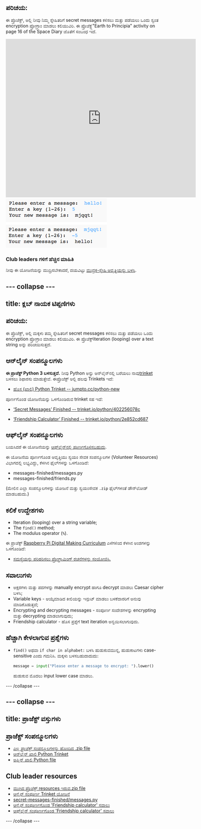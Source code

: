 ## ಪರಿಚಯ:

ಈ ಪ್ರೊಜೆಕ್ಟ್, ಅಲ್ಲಿ ನೀವು ನಿಮ್ಮ ಸ್ನೇಹಿತರಿಗೆ secret messages ಕಳಿಸಲು ಮತ್ತು ಪಡೆಯಲು ಒಂದು ಸ್ವಂತ encryption ಪ್ರೋಗ್ರಾಂ ಮಾಡಲು ಕಲಿಯುವಿರಿ. ಈ ಪ್ರೊಜೆಕ್ಟ್ಗೆ"Earth to Principia" activity on page 16 of the Space Diary ಜೊತೆಗೆ ಸಂಬಂಧ ಇದೆ.

<div class="trinket">
  <iframe src="https://trinket.io/embed/python/402256078c?outputOnly=true&start=result" width="600" height="500" frameborder="0" marginwidth="0" marginheight="0" allowfullscreen>
  </iframe>
  <img src="images/messages-finished.png">
</div>

### Club leaders ಗಳಿಗೆ ಹೆಚ್ಚಿನ ಮಾಹಿತಿ

ನೀವು ಈ ಯೋಜನೆಯನ್ನು ಮುದ್ರಿಸಬೇಕಾದರೆ, ದಯವಿಟ್ಟು [ಮುದ್ರಕ-ಸ್ನೇಹಿ ಆವೃತ್ತಿಯನ್ನು ಬಳಸಿ](https://projects.raspberrypi.org/en/projects/secret-messages/print).

## \--- collapse \---

## title: ಕ್ಲಬ್ ನಾಯಕ ಟಿಪ್ಪಣಿಗಳು

## ಪರಿಚಯ:

ಈ ಪ್ರೊಜೆಕ್ಟ್, ಅಲ್ಲಿ ಮಕ್ಕಳು ತಮ್ಮ ಸ್ನೇಹಿತರಿಗೆ secret messages ಕಳಿಸಲು ಮತ್ತು ಪಡೆಯಲು ಒಂದು encryption ಪ್ರೋಗ್ರಾಂ ಮಾಡಲು ಕಲಿಯುವಿರಿ. ಈ ಪ್ರೊಜೆಕ್ಟ್iteration (looping) over a text string ಅನ್ನು ಪರಿಚಯಿಸುತ್ತದೆ.

## ಆನ್‌ಲೈನ್ ಸಂಪನ್ಮೂಲಗಳು

**ಈ ಪ್ರಾಜೆಕ್ಟ್ Python 3 ಬಳಸುತ್ತದೆ.** ನೀವು Python ಅನ್ನು ಆನ್‌ಲೈನ್‌ನಲ್ಲಿ ಬರೆಯಲು ನಾವು[trinket](https://trinket.io/) ಬಳಸಲು ಶಿಫಾರಸು ಮಾಡುತ್ತೇವೆ. ಈಪ್ರೊಜೆಕ್ಟ್ ಅಲ್ಲಿ ಹಲವು Trinkets ಇದೆ:

* [ಹೊಸ (ಖಾಲಿ) Python Trinket -- jumpto.cc/python-new](http://jumpto.cc/python-new)

ಪೂರ್ಣಗೊಂಡ ಯೋಜನೆಯನ್ನು ಒಳಗೊಂಡಿರುವ trinket ಸಹ ಇದೆ:

* [‘Secret Messages’ Finished -- trinket.io/python/402256078c](https://trinket.io/python/402256078c)

* [‘Friendship Calculator’ Finished -- trinket.io/python/2e852cd687](https://trinket.io/python/2e852cd687)

## ಆಫ್‌ಲೈನ್ ಸಂಪನ್ಮೂಲಗಳು

ಬಯಸಿದರೆ ಈ ಯೋಜನೆಯನ್ನು [ಆಫ್‌ಲೈನ್‌ನಲ್ಲಿ ಪೂರ್ಣಗೊಳಿಸಬಹುದು](https://www.codeclubprojects.org/en-GB/resources/python-working-offline/).

ಈ ಯೋಜನೆಯ ಪೂರ್ಣಗೊಂಡ ಆವೃತ್ತಿಯು ಸ್ವಯಂ ಸೇವಕ ಸಂಪನ್ಮೂಲಗಳ (Volunteer Resources) ವಿಭಾಗದಲ್ಲಿ ಲಭ್ಯವಿದ್ದು, ಕೆಳಗಿನ ಫೈಲ್‌ಗಳನ್ನು ಒಳಗೊಂಡಿದೆ:

* messages-finished/messages.py
* messages-finished/friends.py

(ಮೇಲಿನ ಎಲ್ಲಾ ಸಂಪನ್ಮೂಲಗಳನ್ನು ಯೋಜನೆ ಮತ್ತು ಸ್ವಯಂಸೇವಕ `.zip` ಫೈಲ್‌ಗಳಂತೆ ಡೌನ್‌ಲೋಡ್ ಮಾಡಬಹುದು.)

## ಕಲಿಕೆ ಉದ್ದೇಶಗಳು

* Iteration (looping) over a string variable;
* The `find()` method;
* The modulus operator (`%`).

ಈ ಪ್ರಾಜೆಕ್ಟ್ [Raspberry Pi Digital Making Curriculum](https://rpf.io/curriculum) ಎಳೆಗಳಿಂದ ಕೆಳಗಿನ ಅಂಶಗಳನ್ನು ಒಳಗೊಂಡಿದೆ:

* [ಸಮಸ್ಯೆಯನ್ನು ಪರಿಹರಿಸಲು ಪ್ರೋಗ್ರಾಮಿಂಗ್ ರಚನೆಗಳನ್ನು ಸಂಯೋಜಿಸಿ.](https://www.raspberrypi.org/curriculum/programming/builder)

## ಸವಾಲುಗಳು

* ಅಕ್ಷರಗಳು ಮತ್ತು ಪದಗಳನ್ನು manually encrypt ಹಾಗೂ decrypt ಮಾಡಲು Caesar cipher ಬಳಸಿ;
* Variable keys - ಆಯ್ಕೆಮಾಡಿದ ಕೀಲಿಯನ್ನು ಇನ್ಪುಟ್ ಮಾಡಲು ಬಳಕೆದಾರರಿಗೆ ಅನುವು ಮಾಡಿಕೊಡುತ್ತದೆ;
* Encrypting and decrypting messages - ಸಂಪೂರ್ಣ ಸಂದೇಶಗಳನ್ನು encrypting ಮತ್ತು decrypting ಮಾಡಲಾಗುವುದು;
* Friendship calculator - ಹೊಸ ಪ್ರಶ್ನೆಗೆ text iteration ಅನ್ವಯಿಸಲಾಗುವುದು.

## ಹೆಚ್ಚಾಗಿ ಕೇಳಲಾಗುವ ಪ್ರಶ್ನೆಗಳು

* `find()` ಅಥವಾ `if char in alphabet:` ಬಳಸಿ ಹುಡುಕುವಮುನ್ನ, ಹುಡುಕಾಟಗಳು case-sensitive ಎಂದು ಗಮನಿಸಿ. ಮಕ್ಕಳು ಬಳಸಬಹುದಾದುದು:
    
    ```python
    message = input("Please enter a message to encrypt: ").lower()
    ```
    
    ಹುಡುಕುವ ಮೊದಲು input lower case ಮಾಡಲು.

\--- /collapse \---

## \--- collapse \---

## title: ಪ್ರಾಜೆಕ್ಟ್ ವಸ್ತುಗಳು

## ಪ್ರಾಜೆಕ್ಟ್ ಸಂಪನ್ಮೂಲಗಳು

* [ಎಲ್ಲ ಪ್ರಾಜೆಕ್ಟ್ ಸಂಪನ್ಮೂಲಗಳನ್ನು ಹೊಂದಿದ .zip file](resources/secret-messages-project-resources.zip)
* [ಆನ್‌ಲೈನ್ ಖಾಲಿ Python Trinket](http://jumpto.cc/python-new)
* [ಅಫ್ಲಿನ್ ಖಾಲಿ Python file](resources/new-new.py)

## Club leader resources

* [ಮುಗಿದ ಪ್ರೊಜೆಕ್ಟ್ resources ಇರುವ.zip file](resources/secret-messages-volunteer-resources.zip)
* [ಆನ್ಲೈನ್ ಸಂಪೂರ್ಣ Trinket ಯೋಜನೆ](https://trinket.io/python/402256078c)
* [secret-messages-finished/messages.py](resources/secret-messages-finished-messages.py)
* [ಆನ್ಲೈನ್ ಸಂಪೂರ್ಣಗೊಂಡ 'Friendship calculator' ಸವಾಲು](https://trinket.io/python/2e852cd687)
* [ಆಫ್‌ಲೈನ್ ಸಂಪೂರ್ಣಗೊಂಡ 'Friendship calculator' ಸವಾಲು](resources/friendship-calculator-finished-friends.py)

\--- /collapse \---